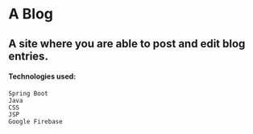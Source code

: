 # A Blog

## A site where you are able to post and edit blog entries.

#### Technologies used:
	Spring Boot
	Java
	CSS
	JSP
	Google Firebase
